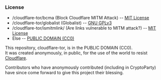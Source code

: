 ### License

* /cloudflare-tor/bcma (Block Cloudflare MITM Attack) -- [MIT License](https://notabug.org/themusicgod1/cloudflare-tor/src/master/bcma/LICENSE.txt)
* /cloudflare-tor/globalist (Globalist) -- [GNU GPLv3](https://notabug.org/themusicgod1/cloudflare-tor/src/master/globalist/LICENSE)
* /cloudflare-tor/ismitmlink/ (Are links vulnerable to MITM attack?) -- [MIT License](https://notabug.org/themusicgod1/cloudflare-tor/src/master/ismitmlink/LICENSE)
* Else -- [PUBLIC DOMAIN (CC0)](https://web.archive.org/web/https://creativecommons.org/share-your-work/public-domain/cc0/)


This repository, cloudflare-tor, is in the PUBLIC DOMAIN (CC0).  
It was created anonymously, in public, for the use of the world to resist [Cloudflare](https://cloudflare.com/).  
  
Contributors who have anonymously contributed (including in CryptoParty) have since come forward to give this project their blessing.  
